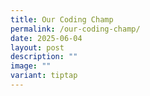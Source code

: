 ```yaml
---
title: Our Coding Champ
permalink: /our-coding-champ/
date: 2025-06-04
layout: post
description: ""
image: ""
variant: tiptap
---
```


